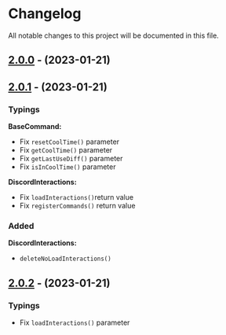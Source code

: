 # Changelog

All notable changes to this project will be documented in this file.

## [2.0.0](https://github.com/akki0256/discord-interaction/compare/v1.0.1...v2.0.0) - (2023-01-21)

## [2.0.1](https://github.com/akki0256/discord-interaction/compare/v2.0.0...v2.0.1) - (2023-01-21)

### Typings

**BaseCommand:**
 - Fix `resetCoolTime()` parameter
 - Fix `getCoolTime()` parameter
 - Fix `getLastUseDiff()` parameter
 - Fix `isInCoolTime()` parameter

**DiscordInteractions:**
 - Fix `loadInteractions()`return value
 - Fix `registerCommands()` return value

### Added
**DiscordInteractions:**
 - `deleteNoLoadInteractions()`

## [2.0.2](https://github.com/akki0256/discord-interaction/compare/v2.0.1...v2.0.2) - (2023-01-21)

### Typings
 - Fix `loadInteractions()` parameter